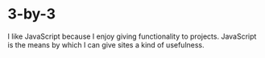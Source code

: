 # 3-by-3

I like JavaScript because I enjoy giving functionality to projects. JavaScript is the means by which I can give sites a kind of usefulness. 